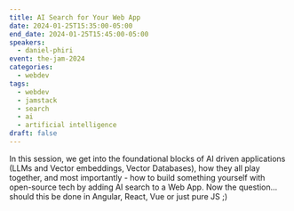 ```yaml
---
title: AI Search for Your Web App
date: 2024-01-25T15:35:00-05:00
end_date: 2024-01-25T15:45:00-05:00
speakers:
  - daniel-phiri
event: the-jam-2024
categories:
  - webdev
tags:
  - webdev
  - jamstack
  - search
  - ai
  - artificial intelligence
draft: false
---
```


In this session, we get into the foundational blocks of AI driven applications (LLMs and Vector embeddings, Vector Databases), how they all play together, and most importantly - how to build something yourself with open-source tech by adding AI search to a Web App. Now the question... should this be done in Angular, React, Vue or just pure JS ;)
